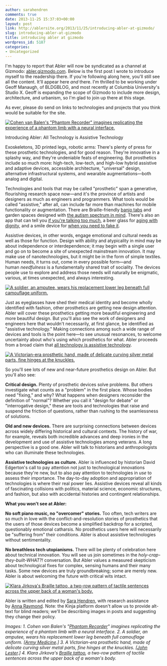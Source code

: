 ```yaml
---
author: sarahendren
comments: true
date: 2013-11-25 15:37:03+00:00
layout: post
link: http://ablersite.org/2013/11/25/introducing-abler-at-gizmodo/
slug: introducing-abler-at-gizmodo
title: introducing abler at gizmodo
wordpress_id: 5187
categories:
- Uncategorized
---
```


I'm happy to report that Abler will now be syndicated as a channel at Gizmodo: [abler.gizmodo.com](http://abler.gizmodo.com/). Below is the first post I wrote to introduce myself to the readership there. If you're following along here, you'll still see all the content. It'll appear here _and_ there. I'm thrilled to be working under Geoff Manaugh, of BLDGBLOG, and most recently at Columbia University's Studio X. Geoff is expanding the scope of Gizmodo to include more design, architecture, and urbanism, so I'm glad to join up there at this stage.

As ever, please do send on links to technologies and projects that you think would be suitable for the site.

[![Cohen van Balen's "Phantom Recorder" imagines replicating the experience of a phantom limb with a neural interface.](http://ablersite.files.wordpress.com/2013/06/phantom_recorder_landscapecrop.jpg)](http://ablersite.files.wordpress.com/2013/06/phantom_recorder_landscapecrop.jpg)

Introducing Abler: All Technology is Assistive Technology

Exoskeletons, 3D printed legs, robotic arms: There's plenty of press for these prosthetic technologies, and for good reason. They're innovative in a splashy way, and they're undeniable feats of engineering. But prosthetics include so much more: high-tech, low-tech, and high-low hybrid assistive and adaptive devices, accessible architecture, "universal" design, alternative infrastructural systems, and wearable augmentations—both analog and digital.

Technologies and tools that may be called "prosthetic" span a generative, flourishing research space now—and it's the province of artists and designers as much as engineers and programmers. What tools would be called "assistive," after all, can include far more than machines for mobile functionality or augmentation. There are Braille-friendly [banjo tabs](http://ablersite.org/2010/01/05/re-blog-braille-friendly-banjo-tabs/) and garden spaces designed with [the autism spectrum in mind](http://www.hhc.rca.ac.uk/4617-4618/all/1/Green-Spaces.aspx). There's also an app that can tell you [if you're talking too much](http://ablersite.org/2011/06/11/talk-o-meter-so-many-many-uses/), a beer glass for [aging with dignity](http://ablersite.org/2013/10/29/gianni-rendas-beer-glass-drinking-for-the-no-longer-young/), and a smile device for [when you need to fake it](http://ablersite.org/2011/07/19/sascha-nordmeyers-communication-prosthesis-and-more-at-moma/).

Assistive devices, in other words, engage emotional and cultural needs as well as those for function. Design with ability and atypicality in mind may be about independence or interdependence; it may begin with a single user and go on to become a site of unexpected mainstream innovation. It may make use of nanotechnologies, but it might be in the form of simple textiles. Human needs, it turns out, come in every possible form—and human _needfulness_ is a fundamentally shared trait of sociality. The devices people use to explore and address those needs will naturally be enigmatic, various, at times unexpected, and always interesting.

[![A soldier, an amputee, wears his replacement lower leg beneath full camouflage uniform.](http://ablersite.files.wordpress.com/2013/11/military_amputee_abler.jpg)](http://ablersite.files.wordpress.com/2013/11/military_amputee_abler.jpg)

Just as eyeglasses have shed their medical identity and become wholly identified with fashion, other prosthetics are getting new design attention. Abler will cover these prosthetics getting more beautiful engineering and more beautiful design. But you'll also see the work of designers and engineers here that wouldn't necessarily, at first glance, be identified as "assistive technology." Making connections among such a wide range of devices and tools is the point here—to see unusual resonances, to welcome uncertainty about who's using which prosthetics for what. Abler proceeds from a broad claim that [all technology is assistive technology](https://medium.com/thoughtful-design/a8b9a581eb62).

[![A Victorian-era prosthetic hand, made of delicate curving silver metal parts, fine hinges at the knuckles.](http://ablersite.files.wordpress.com/2013/11/victorian_hand.jpg)](http://ablersite.files.wordpress.com/2013/11/victorian_hand.jpg)

So you'll see lots of new and near-future prosthetics design on Abler. But you'll also see:

**Critical design.** Plenty of prosthetic devices solve problems. But others investigate what counts as a "problem" in the first place. Whose bodies need "fixing," and why? What happens when designers reconsider the definition of "normal"? Whether you call it "design for debate" or "interrogative design," these are tools and technologies that raise and suspend the friction of questions, rather than rushing to the seamlessness of solutions.

**Old and new devices.** There are surprising connections between devices across widely differing historical and cultural contexts. The history of war, for example, reveals both incredible advances and deep ironies in the development and use of assistive technologies among veterans. A long perspective is a good one. Abler will talk to historians and anthropologists who can illuminate these technologies.

**Assistive technologies as culture.** Abler is influenced by historian David Edgerton's call to pay attention not just to technological innovations because they're new, but to also pay attention to technologies in _use_ to assess their importance. The day-to-day adoption and appropriation of technologies is where their real power lies. Assistive devices reveal all kinds of fascinating collisions with politics, material science, economic structures, and fashion, but also with accidental histories and contingent relationships.

**What you won't see at Abler:**

**No soft piano music, no "overcomer" stories.** Too often, tech writers are so much in love with the conflict-and-resolution stories of prosthetics that the users of those devices become a simplified backdrop for a scripted, questionably emotional catharsis. No prosthetics users here will necessarily be "suffering from" their conditions. Abler is about assistive technologies without sentimentality.

**No breathless tech utopianisms.** There will be plenty of celebration here about technical innovation. You will see us join sometimes in the _holy-crap-they-built-WHAT?!_ conversation. But Abler values a measured skepticism about technological fixes for complex, sensing humans and their many tasks. Some new devices are truly groundbreaking; some are merely new. Abler is about welcoming the future with critical wits intact.

[![Klara Jirkova's Braille tattoo, a two-row pattern of tactile sentences across the upper back of a woman's body.](http://ablersite.files.wordpress.com/2010/04/jirkovabrailletattoo.jpg)](http://ablersite.files.wordpress.com/2010/04/jirkovabrailletattoo.jpg)

Abler is written and edited by [Sara Hendren](https://twitter.com/ablerism), with research assistance by [Anna Raymond](https://twitter.com/AnnaRaymond_). Note: the Kinja platform doesn't allow us to provide alt-text for blind readers; we'll be describing images in posts and suggesting they change their policy.

_Images: 1. Cohen van Balen's "[Phantom Recorder](http://www.cohenvanbalen.com/work/phantom-recorder)" imagines replicating the experience of a phantom limb with a neural interface. 2. A soldier, an amputee, wears his replacement lower leg beneath full camouflage uniform. [[Army Medicine](http://www.flickr.com/photos/39582141@N06/8498008126/in/photolist-dWWvKu-9eaZz2-8gSv6Y-b987qR-b988ve-b988a6-b987Rx-9jyd9Q-9jyd31-9jydf7-8J49iV-bCJ8Cr-7URhem-7URhum-hjLJiu-hjLwE7-hjLRQo).] 3. A Victorian-era prosthetic hand, made of delicate curving silver metal parts, fine hinges at the knuckles. [[John Lester](http://www.flickr.com/photos/40615055@N00/4946436900/in/photolist-8x6MmQ-8tgZ5P-8CusHc-auQ73h-bUsdvs-bUsezS-g668uK-8mPkbd-9sypRP-aARjb2-hhF9XR-8CFZAE-8F1Acv-hhE23g-aAU1so-8tXXjL-bJ3kwV-8tXXjq-hjHnCA-a4TGXe-ctewdj-ctew2q-bJ3kT2-ctewDy-8eSxZH-dqpBEf-8EApYF-9zu6kR-8SyM4A-8SvDpt-fHX8X8-a9FH9E-8HqvZD-8HtGvj-8S3dN9-a9FJH5-a9FFPw-byaMYh-8Hqxzc-apTHKr-9aTuRk-a9DvAK).] 4. Klara Jirkova's [Braille tattoo](http://www.klaara.net/), a two-row pattern of tactile sentences across the upper back of a woman's body._
